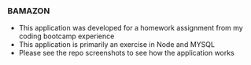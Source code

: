 ### BAMAZON
* This application was developed for a homework assignment from my coding bootcamp experience
* This application is primarily an exercise in Node and MYSQL
* Please see the repo screenshots to see how the application works
